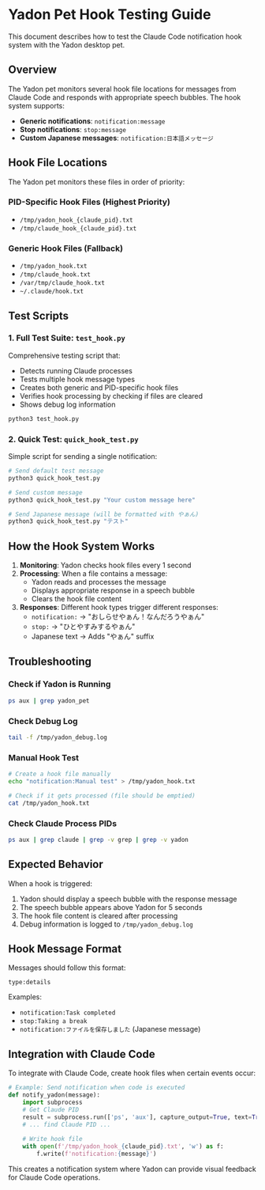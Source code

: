 # Yadon Pet Hook Testing Guide

This document describes how to test the Claude Code notification hook system with the Yadon desktop pet.

## Overview

The Yadon pet monitors several hook file locations for messages from Claude Code and responds with appropriate speech bubbles. The hook system supports:

- **Generic notifications**: `notification:message`
- **Stop notifications**: `stop:message`
- **Custom Japanese messages**: `notification:日本語メッセージ`

## Hook File Locations

The Yadon pet monitors these files in order of priority:

### PID-Specific Hook Files (Highest Priority)
- `/tmp/yadon_hook_{claude_pid}.txt`
- `/tmp/claude_hook_{claude_pid}.txt`

### Generic Hook Files (Fallback)
- `/tmp/yadon_hook.txt`
- `/tmp/claude_hook.txt`
- `/var/tmp/claude_hook.txt`
- `~/.claude/hook.txt`

## Test Scripts

### 1. Full Test Suite: `test_hook.py`

Comprehensive testing script that:
- Detects running Claude processes
- Tests multiple hook message types
- Creates both generic and PID-specific hook files
- Verifies hook processing by checking if files are cleared
- Shows debug log information

```bash
python3 test_hook.py
```

### 2. Quick Test: `quick_hook_test.py`

Simple script for sending a single notification:

```bash
# Send default test message
python3 quick_hook_test.py

# Send custom message
python3 quick_hook_test.py "Your custom message here"

# Send Japanese message (will be formatted with やぁん)
python3 quick_hook_test.py "テスト"
```

## How the Hook System Works

1. **Monitoring**: Yadon checks hook files every 1 second
2. **Processing**: When a file contains a message:
   - Yadon reads and processes the message
   - Displays appropriate response in a speech bubble
   - Clears the hook file content
3. **Responses**: Different hook types trigger different responses:
   - `notification:` → "おしらせやぁん！なんだろうやぁん"
   - `stop:` → "ひとやすみするやぁん"
   - Japanese text → Adds "やぁん" suffix

## Troubleshooting

### Check if Yadon is Running
```bash
ps aux | grep yadon_pet
```

### Check Debug Log
```bash
tail -f /tmp/yadon_debug.log
```

### Manual Hook Test
```bash
# Create a hook file manually
echo "notification:Manual test" > /tmp/yadon_hook.txt

# Check if it gets processed (file should be emptied)
cat /tmp/yadon_hook.txt
```

### Check Claude Process PIDs
```bash
ps aux | grep claude | grep -v grep | grep -v yadon
```

## Expected Behavior

When a hook is triggered:
1. Yadon should display a speech bubble with the response message
2. The speech bubble appears above Yadon for 5 seconds
3. The hook file content is cleared after processing
4. Debug information is logged to `/tmp/yadon_debug.log`

## Hook Message Format

Messages should follow this format:
```
type:details
```

Examples:
- `notification:Task completed`
- `stop:Taking a break`
- `notification:ファイルを保存しました` (Japanese message)

## Integration with Claude Code

To integrate with Claude Code, create hook files when certain events occur:

```python
# Example: Send notification when code is executed
def notify_yadon(message):
    import subprocess
    # Get Claude PID
    result = subprocess.run(['ps', 'aux'], capture_output=True, text=True)
    # ... find Claude PID ...
    
    # Write hook file
    with open(f'/tmp/yadon_hook_{claude_pid}.txt', 'w') as f:
        f.write(f'notification:{message}')
```

This creates a notification system where Yadon can provide visual feedback for Claude Code operations.